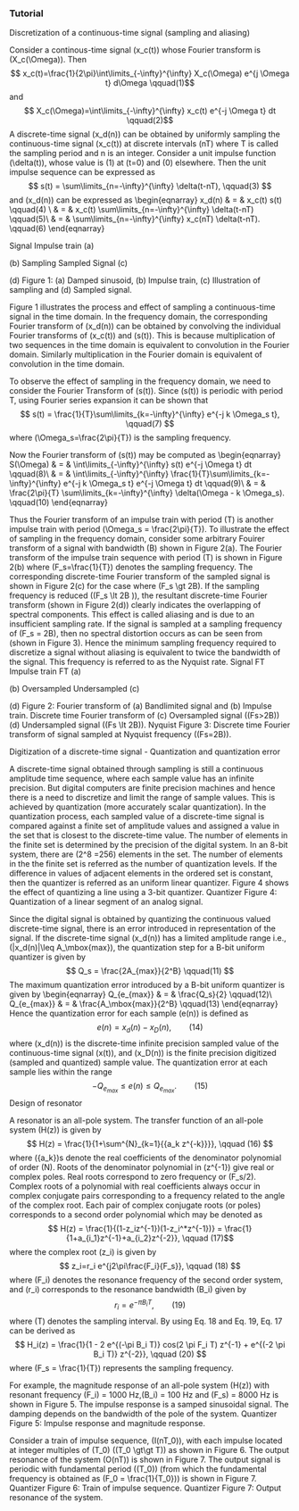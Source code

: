 ### Tutorial

Discretization of a continuous-time signal (sampling and aliasing)

Consider a continous-time signal \(x_c(t)\) whose Fourier transform is \(X_c(\Omega)\). Then $$ x_c(t)=\frac{1}{2\pi}\int\limits_{-\infty}^{\infty} X_c(\Omega) e^{j \Omega t} d\Omega \qquad(1)$$ and $$ X_c(\Omega)=\int\limits_{-\infty}^{\infty} x_c(t) e^{-j \Omega t} dt \qquad(2)$$ A discrete-time signal \(x_d(n)\) can be obtained by uniformly sampling the continuous-time signal \(x_c(t)\) at discrete intervals \(nT\) where T is called the sampling period and n is an integer. Consider a unit impulse function \(\delta(t)\), whose value is \(1\) at \(t=0\) and \(0\) elsewhere. Then the unit impulse sequence can be expressed as $$ s(t) = \sum\limits_{n=-\infty}^{\infty} \delta(t-nT), \qquad(3) $$ and \(x_d(n)\) can be expressed as \begin{eqnarray} x_d(n) & = & x_c(t) s(t) \qquad(4) \\ & = & x_c(t) \sum\limits_{n=-\infty}^{\infty} \delta(t-nT) \qquad(5)\\ & = & \sum\limits_{n=-\infty}^{\infty} x_c(nT) \delta(t-nT). \qquad(6) \end{eqnarray}

Signal 	Impulse train
(a)
	
(b)
Sampling 	Sampled Signal
(c)
	
(d)
Figure 1: (a) Damped sinusoid, (b) Impulse train, (c) Illustration of sampling and (d) Sampled signal.

Figure 1 illustrates the process and effect of sampling a continuous-time signal in the time domain. In the frequency domain, the corresponding Fourier transform of \(x_d(n)\) can be obtained by convolving the individual Fourier transforms of \(x_c(t)\) and \(s(t)\). This is because multiplication of two sequences in the time domain is equivalent to convolution in the Fourier domain. Similarly multiplication in the Fourier domain is equivalent of convolution in the time domain.

To observe the effect of sampling in the frequency domain, we need to consider the Fourier Transform of \(s(t)\). Since \(s(t)\) is periodic with period T, using Fourier series expansion it can be shown that $$ s(t) = \frac{1}{T}\sum\limits_{k=-\infty}^{\infty} e^{-j k \Omega_s t}, \qquad(7) $$ where \(\Omega_s=\frac{2\pi}{T}\) is the sampling frequency.

Now the Fourier transform of \(s(t)\) may be computed as \begin{eqnarray} S(\Omega) & = & \int\limits_{-\infty}^{\infty} s(t) e^{-j \Omega t} dt \qquad(8)\\ & = & \int\limits_{-\infty}^{\infty} \frac{1}{T}\sum\limits_{k=-\infty}^{\infty} e^{-j k \Omega_s t} e^{-j \Omega t} dt \qquad(9)\\ & = & \frac{2\pi}{T} \sum\limits_{k=-\infty}^{\infty} \delta(\Omega - k \Omega_s). \qquad(10) \end{eqnarray}

Thus the Fourier transform of an impulse train with period \(T\) is another impulse train with period \(\Omega_s = \frac{2\pi}{T}\). To illustrate the effect of sampling in the frequency domain, consider some arbitrary Fouirer transform of a signal with bandwidth \(B\) shown in Figure 2(a). The Fourier transform of the impulse train sequence with period \(T\) is shown in Figure 2(b) where \(F_s=\frac{1}{T}\) denotes the sampling frequency. The corresponding discrete-time Fourier transform of the sampled signal is shown in Figure 2(c) for the case where \(F_s \gt 2B\). If the sampling frequency is reduced (\(F_s \lt 2B \)), the resultant discrete-time Fourier transform (shown in Figure 2(d)) clearly indicates the overlapping of spectral components. This effect is called aliasing and is due to an insufficient sampling rate. If the signal is sampled at a sampling frequency of \(F_s = 2B\), then no spectral distortion occurs as can be seen from (shown in Figure 3). Hence the minimum sampling frequency required to discretize a signal without aliasing is equivalent to twice the bandwidth of the signal. This frequency is referred to as the Nyquist rate.
Signal FT 	Impulse train FT
(a)
	
(b)
Oversampled 	Undersampled
(c)
	
(d)
Figure 2: Fourier transform of (a) Bandlimited signal and (b) Impulse train. Discrete time Fourier transform of (c) Oversampled signal (\(Fs>2B\)) (d) Undersampled signal (\(Fs \lt 2B\)).
Nyquist
Figure 3: Discrete time Fourier transform of signal sampled at Nyquist frequency (\(Fs=2B\)).

Digitization of a discrete-time signal - Quantization and quantization error

A discrete-time signal obtained through sampling is still a continuous amplitude time sequence, where each sample value has an infinite precision. But digital computers are finite precision machines and hence there is a need to discretize and limit the range of sample values. This is achieved by quantization (more accurately scalar quantization). In the quantization process, each sampled value of a discrete-time signal is compared against a finite set of amplitude values and assigned a value in the set that is closest to the discrete-time value. The number of elements in the finite set is determined by the precision of the digital system. In an 8-bit system, there are \(2^8 =256\) elements in the set. The number of elements in the the finite set is referred as the number of quantization levels. If the difference in values of adjacent elements in the ordered set is constant, then the quantizer is referred as an uniform linear quantizer. Figure 4 shows the effect of quantizing a line using a 3-bit quantizer.
Quantizer
Figure 4: Quantization of a linear segment of an analog signal.

Since the digital signal is obtained by quantizing the continuous valued discrete-time signal, there is an error introduced in representation of the signal. If the discrete-time signal \(x_d(n)\) has a limited amplitude range i.e., \(|x_d(n)|\leq A_\mbox{max}\), the quantization step for a B-bit uniform quantizer is given by $$ Q_s = \frac{2A_{max}}{2^B} \qquad(11) $$ The maximum quantization error introduced by a B-bit uniform quantizer is given by \begin{eqnarray} Q_{e_{max}} & = & \frac{Q_s}{2} \qquad(12)\\ Q_{e_{max}} & = & \frac{A_\mbox{max}}{2^B} \qquad(13) \end{eqnarray} Hence the quantization error for each sample \(e(n)\) is defined as $$ e(n) = x_d(n)-x_D(n), \qquad(14) $$ where \(x_d(n)\) is the discrete-time infinite precision sampled value of the continuous-time signal \(x(t)\), and \(x_D(n)\) is the finite precision digitized (sampled and quantized) sample value. The quantization error at each sample lies within the range $$ -Q_{e_{max}} \leq e(n) \leq Q_{e_{max}}. \qquad (15) $$
Design of resonator

A resonator is an all-pole system. The transfer function of an all-pole system \(H(z)\) is given by $$ H(z) = \frac{1}{1+\sum^{N}_{k=1}{{a_k z^{-k}}}}, \qquad (16) $$ where \(\{a_k\}\)s denote the real coefficients of the denominator polynomial of order \(N\). Roots of the denominator polynomial in \(z^{-1}\) give real or complex poles. Real roots correspond to zero frequency or \(F_s/2\). Complex roots of a polynomial with real coefficients always occur in complex conjugate pairs corresponding to a frequency related to the angle of the complex root. Each pair of complex conjugate roots (or poles) corresponds to a second order polynomial which may be denoted as $$ H(z) = \frac{1}{(1-z_iz^{-1})(1-z_i^*z^{-1})} = \frac{1}{1+a_{i_1}z^{-1}+a_{i_2}z^{-2}}, \qquad (17)$$ where the complex root \(z_i\) is given by $$ z_i=r_i e^{j2\pi\frac{F_i}{F_s}}, \qquad (18) $$ where \(F_i\) denotes the resonance frequency of the second order system, and \(r_i\) corresponds to the resonance bandwidth \(B_i\) given by $$ r_i=e^{-\pi B_i T}, \qquad (19) $$ where \(T\) denotes the sampling interval. By using Eq. 18 and Eq. 19, Eq. 17 can be derived as $$ H_i(z) = \frac{1}{1 - 2 e^{(-\pi B_i T)} cos(2 \pi F_i T) z^{-1} + e^{(-2 \pi B_i T)} z^{-2}}, \qquad (20) $$ where \(F_s = \frac{1}{T}\) represents the sampling frequency.

For example, the magnitude response of an all-pole system \(H(z)\) with resonant frequency \(F_i\) = 1000 Hz,\(B_i\) = 100 Hz and \(F_s\) = 8000 Hz is shown in Figure 5. The impulse response is a samped sinusoidal signal. The damping depends on the bandwidth of the pole of the system.
Quantizer
Figure 5: Impulse response and magnitude response.

Consider a train of impulse sequence, \(I(nT_0)\), with each impulse located at integer multiples of \(T_0\) (\(T_0 \gt\gt T\)) as shown in Figure 6. The output resonance of the system \(O(nT)\) is shown in Figure 7. The output signal is periodic with fundamental period (\(T_0\)) (from which the fundamental frequency is obtained as \(F_0 = \frac{1}{T_0}\)) is shown in Figure 7.
Quantizer
Figure 6: Train of impulse sequence.
Quantizer
Figure 7: Output resonance of the system.



